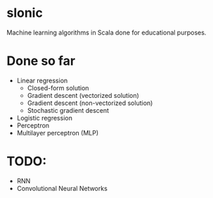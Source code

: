slonic
======

Machine learning algorithms in Scala done for educational purposes.

Done so far
===

* Linear regression
    * Closed-form solution
    * Gradient descent (vectorized solution)
    * Gradient descent (non-vectorized solution)
    * Stochastic gradient descent
* Logistic regression
* Perceptron
* Multilayer perceptron (MLP)

TODO:
====

* RNN
* Convolutional Neural Networks

